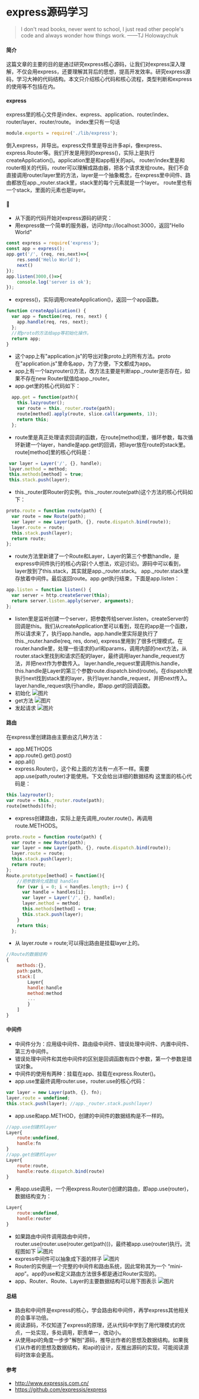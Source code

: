 # express源码学习
> I don't read books, never went to school, I just read other people's code and always wonder how things work. 
  ——TJ Holowaychuk

#### 简介
这篇文章的主要的目的是通过研究express核心源码，让我们对express深入理解，不仅会用express，还要理解其背后的思想，提高开发效率。研究express源码，学习大神的代码结构。本文只介绍核心代码和核心流程，类型判断和express的使用等不包括在内。
#### express
express里的核心文件是index、express、application、router/index、router/layer、router/route。
index里只有一句话
```javascript
module.exports = require('./lib/express');
```
倒入express，并导出。express文件里是导出许多api，像express、express.Router等。我们开发是用到的express()，实际上是执行createApplication()。application里是和app相关的api。
router/index里是和router相关的代码，router可以理解成路由器，把各个请求发给route。我们不会直接调用router/layer里的方法，layer是一个抽象概念，在express里中间件、路由都放在app._router.stack里，stack里的每个元素就是一个layer。
route里也有一个stack，里面的元素也是layer。
#### 🌰
* 从下面的代码开始对express源码的研究：
* 用express做一个简单的服务器，访问http://localhost:3000，返回"Hello World"
```javascript
const express = require('express');
const app = express();
app.get('/', (req, res,next)=>{
    res.send('Hello World');
    next()
});
app.listen(3000,()=>{
    console.log('server is ok');
});
```
* express()，实际调用createApplication()，返回一个app函数。
```javascript
function createApplication() {
  var app = function(req, res, next) {
    app.handle(req, res, next);
  };
  //把proto的方法给app等初始化操作。
  return app;
}
```
* 这个app上有"application.js"的导出对象proto上的所有方法。proto在"application.js"里命名app，为了方便，下文都成为app。
* app上有一个lazyrouter()方法，改方法主要是判断app._router是否存在，如果不存在new Router赋值给app._router。
* app.get里的核心代码如下：
```javascript
  app.get = function(path){
    this.lazyrouter();
    var route = this._router.route(path);
    route[method].apply(route, slice.call(arguments, 1));
    return this;
  };
```
* route里是真正处理请求回调的函数，在route[method]里，循环参数，每次循环新建一个layer，handle是app.get的回调，把layer放在route的stack里。route[method]里的核心代码是：
```javascript
 var layer = Layer('/', {}, handle);
 layer.method = method;
 this.methods[method] = true;
 this.stack.push(layer);
```
* this._router即Router的实例。this._router.route(path)这个方法的核心代码如下：
```javascript
proto.route = function route(path) {
  var route = new Route(path);
  var layer = new Layer(path, {}, route.dispatch.bind(route));
  layer.route = route;
  this.stack.push(layer);
  return route;
};
```
* route方法里新建了一个Route和Layer，Layer的第三个参数handle，是express中间件执行的核心内容(个人想法，欢迎讨论)。源码中可以看到，layer放到了this.stack，其实就是app._router.stack。
app._router.stack里存放着中间件。最后返回route。app.get执行结束，下面是app.listen：
```javascript
app.listen = function listen() {
  var server = http.createServer(this);
  return server.listen.apply(server, arguments);
};
```
* listen里是监听创建一个server，把参数传给server.listen，createServer的回调是this。我们从createApplication里可以看到，现在的app是一个函数，所以请求来了，执行app.handle。app.handle里实际是执行了this._router.handle(req, res, done),
express里用到了很多代理模式。在router.handle里，处理一些请求的url和params，调用内部的next方法，从router.stack里找到和请求匹配的layer，最终调用layer.handle_request方法，并把next作为参数传入。
layer.handle_request里调用this.handle，this.handle是Layer的第三个参数route.dispatch.bind(route)。在dispatch里执行next找到stack里的layer，执行layer.handle_request，并把next传入。layer.handle_request执行handle，即app.get的回调函数。
* 初始化
![图片](./create.png)
* get方法
![图片](./get.png)
* 发起请求
![图片](./action.png)
#### 路由
在express里创建路由主要由这几种方法：
* app.METHODS
* app.route().get().post()
* app.all()
* express.Router()，这个和上面的方法有一点不一样。需要app.use(path,router)才能使用。下文会给出详细的数据结构
这里面的核心代码是：
```javascript
this.lazyrouter();
var route = this._router.route(path);
route[methods](fn);
```
* express创建路由，实际上是先调用_router.route()，再调用route.METHODS。
```javascript
proto.route = function route(path) {
  var route = new Route(path);
  var layer = new Layer(path, {}, route.dispatch.bind(route));
  layer.route = route;
  this.stack.push(layer);
  return route;
};
Route.prototype[method] = function(){
    //把参数转化成数组 handles
    for (var i = 0; i < handles.length; i++) {
      var handle = handles[i];
      var layer = Layer('/', {}, handle);
      layer.method = method;
      this.methods[method] = true;
      this.stack.push(layer);
    }
    return this;
  };
```
* 从 layer.route = route;可以得出路由是挂载layer上的。
```javascript
//Route的数据结构
{
    methods:{},
    path:path,
    stack:[
        Layer{
        handle:handle
        method:method
        ...
        }
    ]
}
```
#### 中间件
* 中间件分为：应用级中间件、路由级中间件、错误处理中间件、内置中间件、第三方中间件。
* 错误处理中间件和其他中间件的区别是回调函数有四个参数，第一个参数是错误对象。
* 中间件的使用有两种：挂载在app、挂载在express.Router()。
* app.use里最终调用router.use，router.use的核心代码：
```javascript
var layer = new Layer(path, {}, fn);
layer.route = undefined;
this.stack.push(layer); //app._router.stack.push(layer)
```
* app.use和app.METHOD，创建的中间件的数据结构是不一样的。
```javascript
//app.use创建的layer
Layer{
    route:undefined,
    handle:fn
}
//app.get创建的layer
Layer{
    route:route,
    handle:route.dispatch.bind(route)
}
```
* 用app.use调用，一个用express.Router()创建的路由，即app.use(router)，数据结构变为：
```javascript
Layer{
    route:undefined,
    handle:router
}
```
* 如果路由中间件调用路由中间件，router.use(router.use(router.get(path)))，最终被app.use(router)执行。流程图如下
![图片](./router.jpg)
* express中间件可以抽象成下面的样子
![图片](./middleware.png)
* Router的实例是一个完整的中间件和路由系统，因此常称其为一个 “mini-app”。app的use和定义路由方法很多都是通过Router实现的。
* app、Router、Route、Layer的主要数据结构可以用下图表示
![图片](./data.jpg)
#### 总结
* 路由和中间件是express的核心，学会路由和中间件，再学express其他相关的会事半功倍。
* 阅读源码，不仅知道了express的原理，还从代码中学到了用代理模式的优点，一处实现，多处调用，职责单一，改动小。
* 从使用api的角度一步步"解刨"源码，推导出作者的思想及数据结构。如果我们从作者的思想及数据结构，和api的设计，反推出源码的实现，可能阅读源码时效率会更高。
#### 参考
* http://www.expressjs.com.cn/
* https://github.com/expressjs/express




